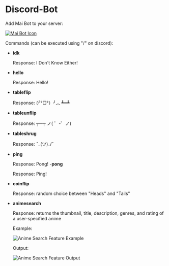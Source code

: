 # Discord-Bot
Add Mai Bot to your server:

[![Mai Bot Icon](https://github.com/ryanalumkal/Mai-Bot/blob/main/pictures/maiboticon.png)](https://discord.com/api/oauth2/authorize?client_id=1091028696661499944&permissions=534723951680&scope=bot)

Commands (can be executed using "/" on discord):
- **idk**

  Response: I Don't Know Either!
- **hello**

  Response: Hello!
- **tableflip**

  Response: (╯°□°）╯︵ ┻━┻
- **tableunflip**

  Response: ┬─┬﻿ ノ( ゜-゜ノ)
- **tableshrug**

  Response: ¯\_(ツ)_/¯
- **ping**

  Response: Pong!
-**pong**

  Response: Ping!
- **coinflip**

  Response: random choice between "Heads" and "Tails"
- **animesearch**

  Response: returns the thumbnail, title, description, genres, and rating of a user-specified anime 
  
  Example: 
  
  ![Anime Search Feature Example](https://github.com/ryanalumkal/Mai-Bot/blob/main/pictures/anime_search_input.png)
  
  Output:
  
  ![Anime Search Feature Output](https://github.com/ryanalumkal/Mai-Bot/blob/main/pictures/anime_search_output.png)
